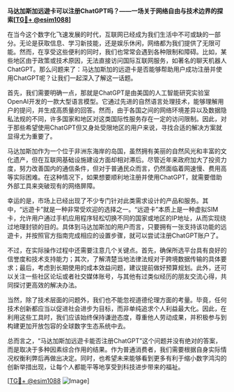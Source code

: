 **马达加斯加远遊卡可以注册ChatGPT吗？——一场关于网络自由与技术边界的探索[[TG💪+ @esim1088](https://t.me/s/esim1088)]**

在当今这个数字化飞速发展的时代，互联网已经成为我们生活中不可或缺的一部分。无论是获取信息、学习新技能，还是娱乐休闲，网络都为我们提供了无限可能。然而，在享受这些便利的同时，我们也常常会遇到各种限制和障碍。比如，某些地区由于政策或技术原因，无法直接访问国际互联网服务，如著名的聊天机器人ChatGPT。那么问题来了：马达加斯加的远遊卡是否能够帮助用户成功注册并使用ChatGPT呢？让我们一起深入了解这一话题。

首先，我们需要明确一点，那就是ChatGPT是由美国的人工智能研究实验室OpenAI开发的一款大型语言模型。它通过先进的自然语言处理技术，能够理解用户的提问，并生成高质量的回答。然而，由于各国之间的网络环境差异以及数据隐私法规的不同，许多国家和地区对这类国际性服务存在一定的访问限制。因此，对于那些希望使用ChatGPT但又身处受限地区的用户来说，寻找合适的解决方案就显得尤为重要了。

马达加斯加作为一个位于非洲东海岸的岛国，虽然拥有美丽的自然风光和丰富的文化遗产，但在互联网基础设施建设方面却相对滞后。尽管近年来政府加大了投资力度，努力改善国内的通信条件，但对于普通民众而言，仍然面临着网速慢、费用高等实际困难。在这种情况下，如果想要顺利地注册并使用ChatGPT，就需要借助外部工具来突破现有的网络屏障。

幸运的是，市场上已经出现了不少专门针对此类需求设计的产品和服务。其中，“远遊卡”就是一种非常受欢迎的选择之一。“远遊卡”本质上是一种虚拟SIM卡，允许用户通过手机应用程序轻松切换不同的国家或地区的IP地址，从而实现绕过地理封锁的目的。具体到马达加斯加的用户而言，只要拥有一张支持该功能的远遊卡，并按照官方指南完成相应的设置步骤，就可以尝试注册ChatGPT账户了。

不过，在实际操作过程中还需要注意几个关键点。首先，确保所选平台具有良好的信誉度和技术支持能力；其次，了解清楚当地法律法规对于跨境数据传输的具体要求；最后，考虑到长期使用的成本效益问题，建议提前做好预算规划。此外，还可以关注一些社区论坛或者社交媒体账号，与其他有过类似经历的朋友交流心得，共同探讨更高效的解决办法。

当然，除了技术层面的问题外，我们也不能忽视道德伦理方面的考量。毕竟，任何技术创新都应当以促进社会进步为目标，而非单纯追求个人利益最大化。因此，在利用这些工具时，我们应该始终保持谦逊态度，尊重他人劳动成果，并积极参与到构建更加开放包容的全球数字生态系统中去。

总而言之，“马达加斯加远遊卡能否注册ChatGPT”这个问题并没有绝对的答案，而是取决于多种因素综合作用的结果。作为普通消费者，我们需要根据自身实际情况权衡利弊后再做出决定。同时，也希望未来能够看到更多有利于缩小数字鸿沟的创新举措出现，让每个人都能平等地享受到科技进步带来的福祉。

[[TG💪+ @esim1088](https://t.me/s/esim1088) ![Image](https://i.postimg.cc/4NQfJmqS/Snipaste-2025-05-13-00-14-12.png)]